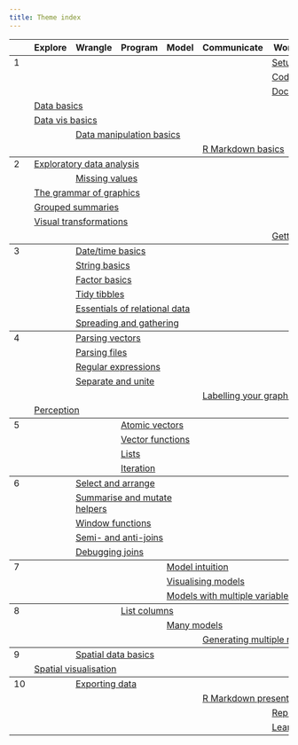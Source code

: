 ```yaml
---
title: Theme index
---
```


<table class="syllabus">
<colgroup>
  <col class="week" />
  <col class="theme" />
  <col class="theme" />
  <col class="theme" />
  <col class="theme" />
  <col class="theme" />
  <col class="theme" />
  <col class="theme" />
  <col class="theme" />
</colgroup>

<thead>
<tr>
  <th></th>
  <th>Explore</th>
  <th>Wrangle</th>
  <th>Program</th>
  <th>Model</th>
  <th>Communicate</th>
  <th>Workflow</th>
  <th></th>
  <th></th>
</tr>
</thead>
<tbody>
<tr class="workflow">
<td>1</td>
  <td colspan="5"></td>
  <td colspan="3"><a href="setup.html">Setup</a></td>
</tr>
<tr class="workflow">
<td></td>
  <td colspan="5"></td>
  <td colspan="3"><a href="code-style.html">Code style</a></td>
</tr>
<tr class="workflow">
<td></td>
  <td colspan="5"></td>
  <td colspan="3"><a href="documentation.html">Documentation</a></td>
</tr>
<tr class="explore">
<td></td>
  <td colspan="3"><a href="data-basics.html">Data basics</a></td>
  <td colspan="5"></td>
</tr>
<tr class="explore">
<td></td>
  <td colspan="3"><a href="vis-basics.html">Data vis basics</a></td>
  <td colspan="5"></td>
</tr>
<tr class="wrangle">
<td></td>
  <td colspan="1"></td>
  <td colspan="3"><a href="manip-basics.html">Data manipulation basics</a></td>
  <td colspan="4"></td>
</tr>
<tr class="communicate">
<td></td>
  <td colspan="4"></td>
  <td colspan="3"><a href="rmarkdown-basics.html">R Markdown basics</a></td>
  <td colspan="1"></td>
</tr>
</tbody>
<tbody>
<tr class="explore">
<td>2</td>
  <td colspan="3"><a href="eda.html">Exploratory data analysis</a></td>
  <td colspan="5"></td>
</tr>
<tr class="wrangle">
<td></td>
  <td colspan="1"></td>
  <td colspan="3"><a href="missing-values.html">Missing values</a></td>
  <td colspan="4"></td>
</tr>
<tr class="explore">
<td></td>
  <td colspan="3"><a href="vis-theory.html">The grammar of graphics</a></td>
  <td colspan="5"></td>
</tr>
<tr class="explore">
<td></td>
  <td colspan="3"><a href="vis-summaries.html">Grouped summaries</a></td>
  <td colspan="5"></td>
</tr>
<tr class="explore">
<td></td>
  <td colspan="3"><a href="vis-transformation.html">Visual transformations</a></td>
  <td colspan="5"></td>
</tr>
<tr class="workflow">
<td></td>
  <td colspan="5"></td>
  <td colspan="3"><a href="getting-help.html">Getting help</a></td>
</tr>
</tbody>
<tbody>
<tr class="wrangle">
<td>3</td>
  <td colspan="1"></td>
  <td colspan="3"><a href="datetime-basics.html">Date/time basics</a></td>
  <td colspan="4"></td>
</tr>
<tr class="wrangle">
<td></td>
  <td colspan="1"></td>
  <td colspan="3"><a href="string-basics.html">String basics</a></td>
  <td colspan="4"></td>
</tr>
<tr class="wrangle">
<td></td>
  <td colspan="1"></td>
  <td colspan="3"><a href="factor-basics.html">Factor basics</a></td>
  <td colspan="4"></td>
</tr>
<tr class="wrangle">
<td></td>
  <td colspan="1"></td>
  <td colspan="3"><a href="tidy-tibbles.html">Tidy tibbles</a></td>
  <td colspan="4"></td>
</tr>
<tr class="wrangle">
<td></td>
  <td colspan="1"></td>
  <td colspan="3"><a href="relational-basics.html">Essentials of relational data</a></td>
  <td colspan="4"></td>
</tr>
<tr class="wrangle">
<td></td>
  <td colspan="1"></td>
  <td colspan="3"><a href="spread-gather.html">Spreading and gathering</a></td>
  <td colspan="4"></td>
</tr>
</tbody>
<tbody>
<tr class="wrangle">
<td>4</td>
  <td colspan="1"></td>
  <td colspan="3"><a href="parse-vector.html">Parsing vectors</a></td>
  <td colspan="4"></td>
</tr>
<tr class="wrangle">
<td></td>
  <td colspan="1"></td>
  <td colspan="3"><a href="parse-file.html">Parsing files</a></td>
  <td colspan="4"></td>
</tr>
<tr class="wrangle">
<td></td>
  <td colspan="1"></td>
  <td colspan="3"><a href="regexps.html">Regular expressions</a></td>
  <td colspan="4"></td>
</tr>
<tr class="wrangle">
<td></td>
  <td colspan="1"></td>
  <td colspan="3"><a href="separate-unite.html">Separate and unite</a></td>
  <td colspan="4"></td>
</tr>
<tr class="communicate">
<td></td>
  <td colspan="4"></td>
  <td colspan="3"><a href="vis-labelling.html">Labelling your graphics</a></td>
  <td colspan="1"></td>
</tr>
<tr class="explore">
<td></td>
  <td colspan="3"><a href="vis-perception.html">Perception</a></td>
  <td colspan="5"></td>
</tr>
</tbody>
<tbody>
<tr class="program">
<td>5</td>
  <td colspan="2"></td>
  <td colspan="3"><a href="vectors.html">Atomic vectors</a></td>
  <td colspan="3"></td>
</tr>
<tr class="program">
<td></td>
  <td colspan="2"></td>
  <td colspan="3"><a href="vector-functions.html">Vector functions</a></td>
  <td colspan="3"></td>
</tr>
<tr class="program">
<td></td>
  <td colspan="2"></td>
  <td colspan="3"><a href="lists.html">Lists</a></td>
  <td colspan="3"></td>
</tr>
<tr class="program">
<td></td>
  <td colspan="2"></td>
  <td colspan="3"><a href="iteration.html">Iteration</a></td>
  <td colspan="3"></td>
</tr>
</tbody>
<tbody>
<tr class="wrangle">
<td>6</td>
  <td colspan="1"></td>
  <td colspan="3"><a href="select-arrange.html">Select and arrange</a></td>
  <td colspan="4"></td>
</tr>
<tr class="wrangle">
<td></td>
  <td colspan="1"></td>
  <td colspan="3"><a href="manip-helpers.html">Summarise and mutate helpers</a></td>
  <td colspan="4"></td>
</tr>
<tr class="wrangle">
<td></td>
  <td colspan="1"></td>
  <td colspan="3"><a href="window-functions.html">Window functions</a></td>
  <td colspan="4"></td>
</tr>
<tr class="wrangle">
<td></td>
  <td colspan="1"></td>
  <td colspan="3"><a href="filter-joins.html">Semi- and anti-joins</a></td>
  <td colspan="4"></td>
</tr>
<tr class="wrangle">
<td></td>
  <td colspan="1"></td>
  <td colspan="3"><a href="joins-debugging.html">Debugging joins</a></td>
  <td colspan="4"></td>
</tr>
</tbody>
<tbody>
<tr class="model">
<td>7</td>
  <td colspan="3"></td>
  <td colspan="3"><a href="model-basics.html">Model intuition</a></td>
  <td colspan="2"></td>
</tr>
<tr class="model">
<td></td>
  <td colspan="3"></td>
  <td colspan="3"><a href="model-vis.html">Visualising models</a></td>
  <td colspan="2"></td>
</tr>
<tr class="model">
<td></td>
  <td colspan="3"></td>
  <td colspan="3"><a href="model-multivariate.html">Models with multiple variables</a></td>
  <td colspan="2"></td>
</tr>
</tbody>
<tbody>
<tr class="program">
<td>8</td>
  <td colspan="2"></td>
  <td colspan="3"><a href="list-cols.html">List columns</a></td>
  <td colspan="3"></td>
</tr>
<tr class="model">
<td></td>
  <td colspan="3"></td>
  <td colspan="3"><a href="model-many.html">Many models</a></td>
  <td colspan="2"></td>
</tr>
<tr class="communicate">
<td></td>
  <td colspan="4"></td>
  <td colspan="3"><a href="report-generation.html">Generating multiple reports</a></td>
  <td colspan="1"></td>
</tr>
</tbody>
<tbody>
<tr class="wrangle">
<td>9</td>
  <td colspan="1"></td>
  <td colspan="3"><a href="spatial-basics.html">Spatial data basics</a></td>
  <td colspan="4"></td>
</tr>
<tr class="explore">
<td></td>
  <td colspan="3"><a href="spatial-vis.html">Spatial visualisation</a></td>
  <td colspan="5"></td>
</tr>
</tbody>
<tbody>
<tr class="wrangle">
<td>10</td>
  <td colspan="1"></td>
  <td colspan="3"><a href="export.html">Exporting data</a></td>
  <td colspan="4"></td>
</tr>
<tr class="communicate">
<td></td>
  <td colspan="4"></td>
  <td colspan="3"><a href="rmarkdown-formats.html">R Markdown presentations</a></td>
  <td colspan="1"></td>
</tr>
<tr class="workflow">
<td></td>
  <td colspan="5"></td>
  <td colspan="3"><a href="reprexes.html">Reprexes</a></td>
</tr>
<tr class="workflow">
<td></td>
  <td colspan="5"></td>
  <td colspan="3"><a href="learning-more.html">Learning more</a></td>
</tr>
</tbody>
</table>
